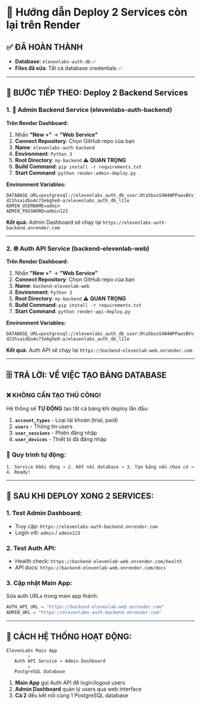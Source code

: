 # 🚀 Hướng dẫn Deploy 2 Services còn lại trên Render

## ✅ ĐÃ HOÀN THÀNH
- **Database**: `elevenlabs-auth-db` ✅
- **Files đã sửa**: Tất cả database credentials ✅

---

## 🎯 **BƯỚC TIẾP THEO: Deploy 2 Backend Services**

### 1. 🔧 **Admin Backend Service** (elevenlabs-auth-backend)

**Trên Render Dashboard:**
1. Nhấn **"New +"** → **"Web Service"**
2. **Connect Repository**: Chọn GitHub repo của bạn
3. **Name**: `elevenlabs-auth-backend`
4. **Environment**: `Python 3`
5. **Root Directory**: `my-backend` ⚠️ **QUAN TRỌNG**
6. **Build Command**: `pip install -r requirements.txt`
7. **Start Command**: `python render-admin-deploy.py`

**Environment Variables:**
```env
DATABASE_URL=postgresql://elevenlabs_auth_db_user:Dta5busSXW4WPPaasBVvjtyTXT2fXU9t@dpg-d21hsaidbo4c73e6ghe0-a/elevenlabs_auth_db_l1le
ADMIN_USERNAME=admin
ADMIN_PASSWORD=admin123
```

**Kết quả:** Admin Dashboard sẽ chạy tại `https://elevenlabs-auth-backend.onrender.com`

---

### 2. 🌐 **Auth API Service** (backend-elevenlab-web)

**Trên Render Dashboard:**
1. Nhấn **"New +"** → **"Web Service"**
2. **Connect Repository**: Chọn GitHub repo của bạn
3. **Name**: `backend-elevenlab-web`
4. **Environment**: `Python 3`
5. **Root Directory**: `my-backend` ⚠️ **QUAN TRỌNG**
6. **Build Command**: `pip install -r requirements.txt`
7. **Start Command**: `python render-api-deploy.py`

**Environment Variables:**
```env
DATABASE_URL=postgresql://elevenlabs_auth_db_user:Dta5busSXW4WPPaasBVvjtyTXT2fXU9t@dpg-d21hsaidbo4c73e6ghe0-a/elevenlabs_auth_db_l1le
```

**Kết quả:** Auth API sẽ chạy tại `https://backend-elevenlab-web.onrender.com`

---

## 🗄️ **TRẢ LỜI: VỀ VIỆC TẠO BẢNG DATABASE**

### ❌ **KHÔNG CẦN TẠO THỦ CÔNG!**

Hệ thống sẽ **TỰ ĐỘNG** tạo tất cả bảng khi deploy lần đầu:

1. **`account_types`** - Loại tài khoản (trial, paid)
2. **`users`** - Thông tin users 
3. **`user_sessions`** - Phiên đăng nhập
4. **`user_devices`** - Thiết bị đã đăng nhập

### 🔄 **Quy trình tự động:**
```
1. Service khởi động → 2. Kết nối database → 3. Tạo bảng nếu chưa có → 4. Ready!
```

---

## 🎯 **SAU KHI DEPLOY XONG 2 SERVICES:**

### 1. **Test Admin Dashboard:**
- Truy cập: `https://elevenlabs-auth-backend.onrender.com`
- Login với: `admin` / `admin123`

### 2. **Test Auth API:**
- Health check: `https://backend-elevenlab-web.onrender.com/health`
- API docs: `https://backend-elevenlab-web.onrender.com/docs`

### 3. **Cập nhật Main App:**
Sửa auth URLs trong main app thành:
```python
AUTH_API_URL = "https://backend-elevenlab-web.onrender.com"
ADMIN_URL = "https://elevenlabs-auth-backend.onrender.com"
```

---

## 🔧 **CÁCH HỆ THỐNG HOẠT ĐỘNG:**

```
ElevenLabs Main App
        ↓
   Auth API Service ← Admin Dashboard
        ↓
   PostgreSQL Database
```

1. **Main App** gọi Auth API để login/logout users
2. **Admin Dashboard** quản lý users qua web interface  
3. **Cả 2** đều kết nối cùng 1 PostgreSQL database 